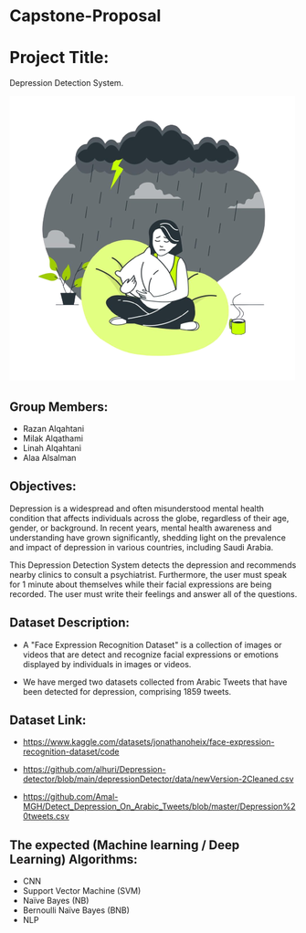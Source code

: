 # Capstone-Proposal


# Project Title:
Depression Detection System.

![Alt text](Depression-1024x1024-removebg-preview.png "Optional title")

## Group Members:
- Razan Alqahtani
- Milak Alqathami
- Linah Alqahtani
- Alaa Alsalman


## Objectives:
Depression is a widespread and often misunderstood mental health condition that affects individuals across the globe, regardless of their age, gender, or background. In recent years, mental health awareness and understanding have grown significantly, shedding light on the prevalence and impact of depression in various countries, including Saudi Arabia.

This Depression Detection System detects the depression and recommends nearby clinics to consult a psychiatrist. Furthermore, the user must speak for 1 minute about themselves while their facial expressions are being recorded. The user must write their feelings and answer all of the questions.

## Dataset Description:
- A "Face Expression Recognition Dataset" is a collection of images or videos that are detect and recognize facial expressions or emotions displayed by individuals in images or videos.

- We have merged two datasets collected from Arabic Tweets that have been detected for depression, comprising 1859 tweets.

## Dataset Link:

- https://www.kaggle.com/datasets/jonathanoheix/face-expression-recognition-dataset/code

- https://github.com/alhuri/Depression-detector/blob/main/depressionDetector/data/newVersion-2Cleaned.csv

- https://github.com/Amal-MGH/Detect_Depression_On_Arabic_Tweets/blob/master/Depression%20tweets.csv


## The expected (Machine learning / Deep Learning) Algorithms:

- CNN
- Support Vector Machine (SVM)
- Naïve Bayes (NB)
- Bernoulli Naïve Bayes (BNB)
- NLP
